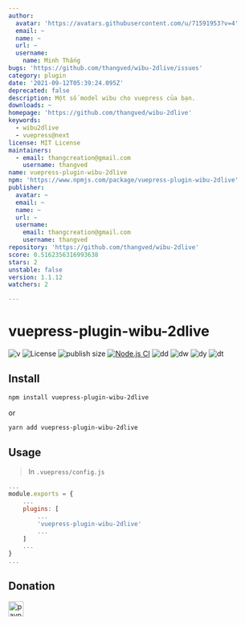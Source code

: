 ```yaml
---
author:
  avatar: 'https://avatars.githubusercontent.com/u/71591953?v=4'
  email: ~
  name: ~
  url: ~
  username:
    name: Minh Thắng
bugs: 'https://github.com/thangved/wibu-2dlive/issues'
category: plugin
date: '2021-09-12T05:39:24.095Z'
deprecated: false
description: Một số model wibu cho vuepress của bạn.
downloads: ~
homepage: 'https://github.com/thangved/wibu-2dlive'
keywords:
  - wibu2dlive
  - vuepress@next
license: MIT License
maintainers:
  - email: thangcreation@gmail.com
    username: thangved
name: vuepress-plugin-wibu-2dlive
npm: 'https://www.npmjs.com/package/vuepress-plugin-wibu-2dlive'
publisher:
  avatar: ~
  email: ~
  name: ~
  url: ~
  username:
    email: thangcreation@gmail.com
    username: thangved
repository: 'https://github.com/thangved/wibu-2dlive'
score: 0.5162356316993638
stars: 2
unstable: false
version: 1.1.12
watchers: 2

---
```


# vuepress-plugin-wibu-2dlive

![v](https://badgen.net/npm/v/vuepress-plugin-wibu-2dlive)
![License](https://badgen.net/github/license/thangved/wibu-2dlive)
![publish size](https://badgen.net/packagephobia/publish/vuepress-plugin-wibu-2dlive)
[![Node.js CI](https://github.com/thangved/wibu-2dlive/actions/workflows/node.js.yml/badge.svg)](https://github.com/thangved/wibu-2dlive/actions/workflows/node.js.yml)
![dd](https://badgen.net/npm/dd/vuepress-plugin-wibu-2dlive)
![dw](https://badgen.net/npm/dw/vuepress-plugin-wibu-2dlive)
![dy](https://badgen.net/npm/dy/vuepress-plugin-wibu-2dlive)
![dt](https://badgen.net/npm/dt/vuepress-plugin-wibu-2dlive)

## Install

```sh
npm install vuepress-plugin-wibu-2dlive
```

or

```sh
yarn add vuepress-plugin-wibu-2dlive
```

## Usage

> In `.vuepress/config.js`

```javascript
...
module.exports = {
    ...
    plugins: [
        ...
        'vuepress-plugin-wibu-2dlive'
        ...
    ]
    ...
}
...
```

## Donation

<a href='https://www.paypal.com/paypalme/minhthangpay'>
    <img title='paypal' width='30px' src='assets/paypal-3384015_1280.png'/>
</a>
